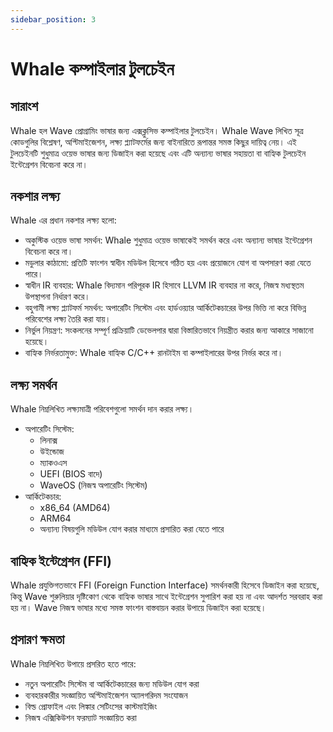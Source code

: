 ```yaml
---
sidebar_position: 3
---
```


# Whale কম্পাইলার টুলচেইন

## সারাংশ

Whale হল Wave প্রোগ্রামিং ভাষার জন্য এক্সক্লুসিভ কম্পাইলার টুলচেইন।
Whale Wave লিখিত সূত্র কোডগুলির বিশ্লেষণ, অপ্টিমাইজেশন, লক্ষ্য প্ল্যাটফর্মের জন্য বাইনারিতে রূপান্তর সমস্ত কিছুর দায়িত্ব নেয়।
এই টুলচেইনটি শুধুমাত্র ওয়েভ ভাষার জন্য ডিজাইন করা হয়েছে এবং এটি অন্যান্য ভাষার সহায়তা বা বাহ্যিক টুলচেইন ইন্টেগ্রেশন বিবেচনা করে না।

## নকশার লক্ষ্য

Whale এর প্রধান নকশার লক্ষ্য হলো:

- অকুস্টিক ওয়েভ ভাষা সমর্থন: Whale শুধুমাত্র ওয়েভ ভাষাকেই সমর্থন করে এবং অন্যান্য ভাষার ইন্টেগ্রেশন বিবেচনা করে না।
- মডুলার কাঠামো: প্রতিটি ফাংশন স্বাধীন মডিউল হিসেবে গঠিত হয় এবং প্রয়োজনে যোগ বা অপসারণ করা যেতে পারে।
- স্বাধীন IR ব্যবহার: Whale বিদ্যমান পরিপূরক IR হিসাবে LLVM IR ব্যবহার না করে, নিজস্ব মধ্যস্থতম উপস্থাপনা নির্ধারণ করে।
- বহুগামী লক্ষ্য প্ল্যাটফর্ম সমর্থন: অপারেটিং সিস্টেম এবং হার্ডওয়্যার আর্কিটেকচারের উপর ভিত্তি না করে বিভিন্ন পরিবেশের লক্ষ্য তৈরি করা যায়।
- নির্ভুল নিয়ন্ত্রণ: সংকলনের সম্পূর্ণ প্রক্রিয়াটি ডেভেলপার দ্বারা বিস্তারিতভাবে নিয়ন্ত্রীত করার জন্য আকারে সাজানো হয়েছে।
- বাহ্যিক নির্ভরতামুক্ত: Whale বাহ্যিক C/C++ রানটাইম বা কম্পাইলারের উপর নির্ভর করে না।

## লক্ষ্য সমর্থন

Whale নিম্নলিখিত লক্ষ্যমাত্রী পরিবেশগুলো সমর্থন দান করার লক্ষ্য।

- অপারেটিং সিস্টেম:
  - লিনাক্স
  - উইন্ডোজ
  - ম্যাকওএস
  - UEFI (BIOS বাদে)
  - WaveOS (নিজস্ব অপারেটিং সিস্টেম)
- আর্কিটেকচার:
  - x86_64 (AMD64)
  - ARM64
  - অন্যান্য বিষয়গুলি মডিউল যোগ করার মাধ্যমে প্রসারিত করা যেতে পারে

## বাহ্যিক ইন্টেগ্রেশন (FFI)

Whale প্রযুক্তিগতভাবে FFI (Foreign Function Interface) সমর্থনকারী হিসেবে ডিজাইন করা হয়েছে, কিন্তু Wave শুরুলিয়ার দৃষ্টিকোণ থেকে বাহ্যিক ভাষার সাথে ইন্টেগ্রেশন সুপারিশ করা হয় না এবং আদর্শত সরবরাহ করা হয় না।
Wave নিজস্ব ভাষার মধ্যে সমস্ত ফাংশন বাস্তবায়ন করার উপায়ে ডিজাইন করা হয়েছে।

## প্রসারণ ক্ষমতা

Whale নিম্নলিখিত উপায়ে প্রসরিত হতে পারে:

- নতুন অপারেটিং সিস্টেম বা আর্কিটেকচারের জন্য মডিউল যোগ করা
- ব্যবহারকারীর সংজ্ঞায়িত অপ্টিমাইজেশন অ্যালগরিদম সংযোজন
- বিল্ড প্রোফাইল এবং লিঙ্কার সেটিংসের কাস্টমাইজিং
- নিজস্ব এক্সিকিউশন ফরম্যাট সংজ্ঞায়িত করা